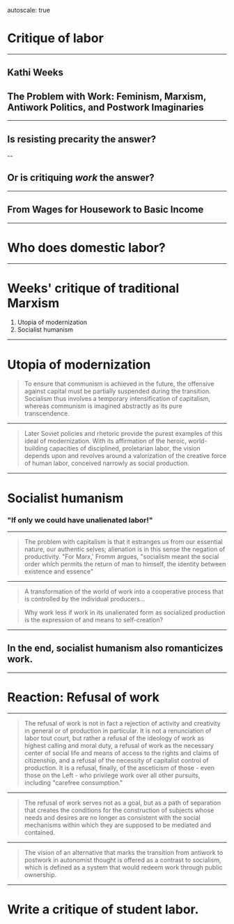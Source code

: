 autoscale: true

# Critique of labor

---

## Kathi Weeks

## The Problem with Work: Feminism, Marxism, Antiwork Politics, and Postwork Imaginaries

---

## Is resisting precarity the answer?

--

## Or is critiquing *work* the answer?

---

## From Wages for Housework to Basic Income

---

# Who does domestic labor?

---

# Weeks' critique of traditional Marxism

1. Utopia of modernization
2. Socialist humanism

---

# Utopia of modernization

> To ensure that communism is achieved in the future, the offensive against capital must be partially suspended during the transition. Socialism thus involves a temporary intensification of capitalism, whereas communism is imagined abstractly as its pure transcendence.

---

> Later Soviet policies and rhetoric provide the purest examples of this ideal of modernization. With its affirmation of the heroic, world-building capacities of disciplined, proletarian labor, the vision depends upon and revolves around a valorization of the creative force of human labor, conceived narrowly as social production.

---

# Socialist humanism

### "If only we could have unalienated labor!"

---

> The problem with capitalism is that it estranges us from our essential nature, our authentic selves; alienation is in this sense the negation of productivity. "For Marx,' Fromm argues, "socialism meant the social order which permits the return of man to himself, the identity between existence and essence"

---

> A transformation of the world of work into a cooperative process that is controlled by the individual producers...

> Why work less if work in its unalienated form as socialized production is the expression of and means to self-creation?

---

## In the end, socialist humanism also romanticizes work.

---

# Reaction: Refusal of work

---

> The refusal of work is not in fact a rejection of activity and creativity in general or of production in particular. It is not a renunciation of labor tout court, but rather a refusal of the ideology of work as highest calling and moral duty, a refusal of work as the necessary center of social life and means of access to the rights and claims of citizenship, and a refusal of the necessity of capitalist control of production. It is a refusal, finally, of the asceticism of those - even those on the Left - who privilege work over all other pursuits, including "carefree consumption."

---

> The refusal of work serves not as a goal, but as a path of separation that creates the conditions for the construction of subjects whose needs and desires are no longer as consistent with the social mechanisms within which they are supposed to be mediated and contained.

---

> The vision of an alternative that marks the transition from antiwork to postwork in autonomist thought is offered as a contrast to socialism, which is defined as a system that would redeem work through public ownership.

---

# Write a critique of student labor.
